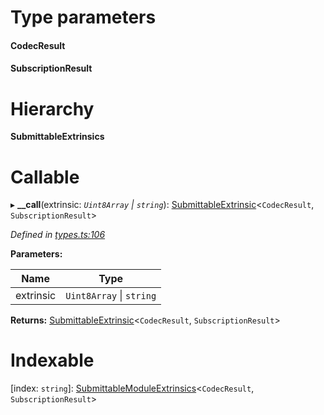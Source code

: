 

# Type parameters
#### CodecResult 
#### SubscriptionResult 
# Hierarchy

**SubmittableExtrinsics**

# Callable
▸ **__call**(extrinsic: *`Uint8Array` \| `string`*): [SubmittableExtrinsic](_submittableextrinsic_.submittableextrinsic.md)<`CodecResult`, `SubscriptionResult`>

*Defined in [types.ts:106](https://github.com/polkadot-js/api/blob/73f2a2a/packages/api/src/types.ts#L106)*

**Parameters:**

| Name | Type |
| ------ | ------ |
| extrinsic | `Uint8Array` \| `string` |

**Returns:** [SubmittableExtrinsic](_submittableextrinsic_.submittableextrinsic.md)<`CodecResult`, `SubscriptionResult`>

# Indexable

\[index: `string`\]:&nbsp;[SubmittableModuleExtrinsics](_types_.submittablemoduleextrinsics.md)<`CodecResult`, `SubscriptionResult`>
